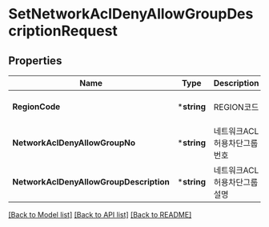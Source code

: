 # SetNetworkAclDenyAllowGroupDescriptionRequest

## Properties
Name | Type | Description | Notes
------------ | ------------- | ------------- | -------------
**RegionCode** | ***string** | REGION코드 | [optional] [default to null]
**NetworkAclDenyAllowGroupNo** | ***string** | 네트워크ACL허용차단그룹번호 | [default to null]
**NetworkAclDenyAllowGroupDescription** | ***string** | 네트워크ACL허용차단그룹설명 | [optional] [default to null]

[[Back to Model list]](../README.md#documentation-for-models) [[Back to API list]](../README.md#documentation-for-api-endpoints) [[Back to README]](../README.md)


